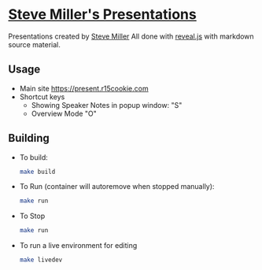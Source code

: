 # [Steve Miller's Presentations](https://present.r15cookie.com)

Presentations created by [Steve Miller](https://www.r15cookie.com/about/)  All done with [reveal.js](https://revealjs.com/) with markdown source material.

## Usage

- Main site <https://present.r15cookie.com>
- Shortcut keys
  - Showing Speaker Notes in popup window: "S"
  - Overview Mode "O"

## Building

- To build:

  ```sh
  make build
  ```

- To Run (container will autoremove when stopped manually):

  ```sh
  make run
  ```


- To Stop
  ```sh
  make run
  ```

- To run a live environment for editing

  ```sh
  make livedev
  ```
